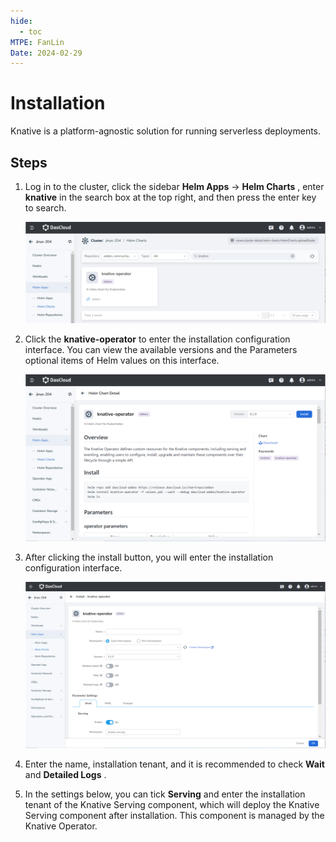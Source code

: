 ```yaml
---
hide:
  - toc
MTPE: FanLin
Date: 2024-02-29
---
```


# Installation

Knative is a platform-agnostic solution for running serverless deployments.

## Steps

1. Log in to the cluster, click the sidebar __Helm Apps__ → __Helm Charts__ , enter __knative__ in the search box at the top right, and then press the enter key to search.

    ![Install-1](../../images/knative-install-1.png)

2. Click the __knative-operator__ to enter the installation configuration interface. You can view the available versions and the Parameters optional items of Helm values on this interface.

    ![Install-2](../../images/knative-install-2.png)

3. After clicking the install button, you will enter the installation configuration interface.

    ![Install-3](../../images/knative-install-3.png)

4. Enter the name, installation tenant, and it is recommended to check __Wait__ and __Detailed Logs__ .

5. In the settings below, you can tick __Serving__ and enter the installation tenant of the Knative Serving component, which will deploy the Knative Serving component after installation. This component is managed by the Knative Operator.

